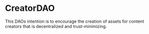 # CreatorDAO
This DAOs intention is to encourage the creation of assets for content creators that is decentralized and trust-minimizing.
